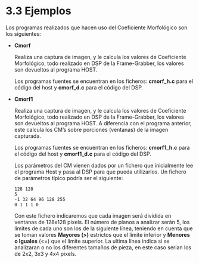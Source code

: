 # 3.3 Ejemplos

Los programas realizados que hacen uso del Coeficiente Morfológico son los siguientes:

* **Cmorf**

    Realiza una captura de imagen, y le calcula los valores de Coeficiente Morfológico, todo realizado en DSP de la Frame-Grabber, los valores son devueltos al programa HOST.

    Los programas fuentes se encuentran en los ficheros: **cmorf_h.c** para el código del host y **cmorf_d.c** para el código del DSP.

* **Cmorf1**

    Realiza una captura de imagen, y le calcula los valores de Coeficiente Morfológico, todo realizado en DSP de la Frame-Grabber, los valores son devueltos al programa HOST. A diferencia con el programa anterior, este calcula los CM’s sobre porciones (ventanas) de la imagen capturada.

    Los programas fuentes se encuentran en los ficheros: **cmorf1_h.c** para el código del host y **cmorf1_d.c** para el código del DSP.

    Los parámetros del CM vienen dados por un fichero que inicialmente lee el programa Host y pasa al DSP para que pueda utilizarlos. Un fichero de parámetros típico podría ser el siguiente:

    ```
    128 128
    5
    -1 32 64 96 128 255
    0 1 1 1 0
    ```

    Con este fichero indicaremos que cada imagen será dividida en ventanas de 128x128 pixels. El número de planos a analizar serán 5, los limites de cada uno son los de la siguiente línea, teniendo en cuenta que se toman valores **Mayores (>)** estrictos que el limite inferior y **Menores o Iguales** (<=) que el limite superior. La ultima línea indica si se analizaran o no los diferentes tamaños de pieza, en este caso serian los de 2x2, 3x3 y 4x4 pixels.
